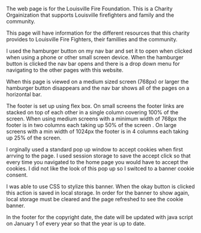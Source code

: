The web page is for the Louisville Fire Foundation.
This is a Charity Orgainization that supports Louisville firefighters and family and the community. 

This page will have information for the different resources that this charity provides to Louisville Fire Fighters, their famillies and the community. 



I used the hamburger button on my nav bar and set it to open when clicked when using a phone or other small screen device.
When the hamburger button is clicked the nav bar opens and there is a drop down menu for navigating to the other pages with this website. 

When this page is viewed on a medium sized screen (768px) or larger the hamburger button disappears and the nav bar shows all of the pages on a horizontal bar. 


The footer is set up using flex box.
On small screens the footer links are stacked on top of each other in a single column covering 100% of the screen.
 When using medium screens with a minimum width of 768px the footer is in two columns each taking up 50% of the screen .
 On large screens with a min width of  1024px the footer is in 4 columns each taking up 25% of the screen. 


I orginally used a standard pop up window to accept cookies when first arrving to the page. I used session storage to save the accept click so that every time you navigated to the home page you would have to accept the cookies. 
I did not like the look of this pop up so I switced to a banner cookie consent.

I was able to use CSS to stylize this banner. 
When the okay button is clicked this action is saved in local storage.  In order for the banner to show again, local storage must be cleared and the page refreshed to see the cookie banner. 


In the footer for the copyright date, the date will be updated with java script on January 1 of every year so that the year is up to date. 


